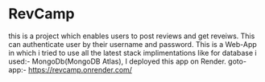 # RevCamp
this is a project which enables users to post reviews and get reveiws.
This can authenticate user by their username and password.
This is a Web-App in which i tried to use all the latest stack implimentations like for database i used:- MongoDb(MongoDB Atlas),
I deployed this app on Render.
goto-app:- https://revcamp.onrender.com/
